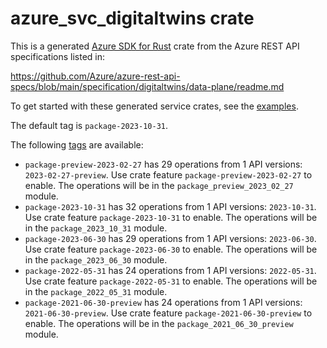 # azure_svc_digitaltwins crate

This is a generated [Azure SDK for Rust](https://github.com/Azure/azure-sdk-for-rust) crate from the Azure REST API specifications listed in:

https://github.com/Azure/azure-rest-api-specs/blob/main/specification/digitaltwins/data-plane/readme.md

To get started with these generated service crates, see the [examples](https://github.com/Azure/azure-sdk-for-rust/blob/main/services/README.md#examples).

The default tag is `package-2023-10-31`.

The following [tags](https://github.com/Azure/azure-sdk-for-rust/blob/main/services/tags.md) are available:

- `package-preview-2023-02-27` has 29 operations from 1 API versions: `2023-02-27-preview`. Use crate feature `package-preview-2023-02-27` to enable. The operations will be in the `package_preview_2023_02_27` module.
- `package-2023-10-31` has 32 operations from 1 API versions: `2023-10-31`. Use crate feature `package-2023-10-31` to enable. The operations will be in the `package_2023_10_31` module.
- `package-2023-06-30` has 29 operations from 1 API versions: `2023-06-30`. Use crate feature `package-2023-06-30` to enable. The operations will be in the `package_2023_06_30` module.
- `package-2022-05-31` has 24 operations from 1 API versions: `2022-05-31`. Use crate feature `package-2022-05-31` to enable. The operations will be in the `package_2022_05_31` module.
- `package-2021-06-30-preview` has 24 operations from 1 API versions: `2021-06-30-preview`. Use crate feature `package-2021-06-30-preview` to enable. The operations will be in the `package_2021_06_30_preview` module.
